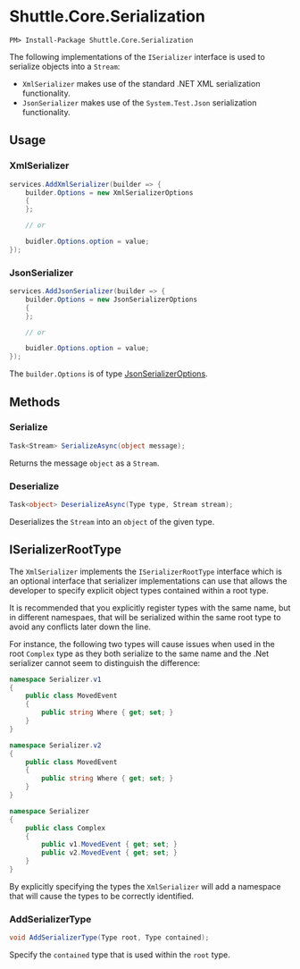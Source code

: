 # Shuttle.Core.Serialization

```
PM> Install-Package Shuttle.Core.Serialization
```

The following implementations of the `ISerializer` interface is used to serialize objects into a `Stream`:

- `XmlSerializer` makes use of the standard .NET XML serialization functionality.
- `JsonSerializer` makes use of the `System.Test.Json` serialization functionality.

## Usage

### XmlSerializer

``` c#
services.AddXmlSerializer(builder => {
	builder.Options = new XmlSerializerOptions 
	{
	};

	// or

	buidler.Options.option = value;
});
```

### JsonSerializer

``` c#
services.AddJsonSerializer(builder => {
	builder.Options = new JsonSerializerOptions 
	{
	};

	// or

	buidler.Options.option = value;
});
```

The `builder.Options` is of type [JsonSerializerOptions](https://docs.microsoft.com/en-us/dotnet/api/system.text.json.jsonserializeroptions?view=net-6.0).

## Methods

### Serialize

``` c#
Task<Stream> SerializeAsync(object message);
```

Returns the message `object` as a `Stream`.

### Deserialize

``` c#
Task<object> DeserializeAsync(Type type, Stream stream);
```

Deserializes the `Stream` into an `object` of the given type.

## ISerializerRootType

The `XmlSerializer` implements the `ISerializerRootType` interface which is an optional interface that serializer implementations can use that allows the developer to specify explicit object types contained within a root type.  

It is recommended that you explicitly register types with the same name, but in different namespaes, that will be serialized within the same root type to avoid any conflicts later down the line.

For instance, the following two types will cause issues when used in the root `Complex` type as they both serialize to the same name and the .Net serializer cannot seem to distinguish the difference:

``` c#
namespace Serializer.v1
{
	public class MovedEvent
	{
		public string Where { get; set; } 
	}
}

namespace Serializer.v2
{
	public class MovedEvent
	{
		public string Where { get; set; } 
	}
}

namespace Serializer
{
	public class Complex
	{
		public v1.MovedEvent { get; set; }
		public v2.MovedEvent { get; set; }
	}
}
```

By explicitly specifying the types the `XmlSerializer` will add a namespace that will cause the types to be correctly identified.

### AddSerializerType

``` c#
void AddSerializerType(Type root, Type contained);
```

Specify the `contained` type that is used within the `root` type.